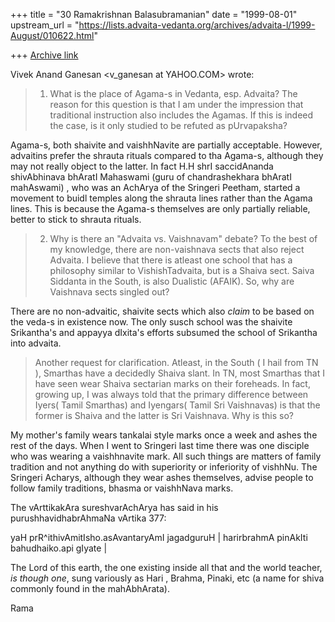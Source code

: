 +++
title = "30 Ramakrishnan Balasubramanian"
date = "1999-08-01"
upstream_url = "https://lists.advaita-vedanta.org/archives/advaita-l/1999-August/010622.html"

+++
[Archive link](https://lists.advaita-vedanta.org/archives/advaita-l/1999-August/010622.html)

Vivek Anand Ganesan <v_ganesan at YAHOO.COM> wrote:

> 1. What is the place of Agama-s in Vedanta, esp. Advaita?
>   The reason for this question is that I am under the impression
that traditional
> instruction also includes the Agamas. If this is indeed the case, is
it only studied
> to be refuted as pUrvapaksha?

Agama-s, both shaivite and vaishhNavite are partially acceptable.
However, advaitins prefer the shrauta rituals compared to tha Agama-s,
although they may not really object to the latter. In fact H.H shrI
saccidAnanda shivAbhinava bhAratI Mahaswami (guru of chandrashekhara
bhAratI mahAswami) , who was an AchArya of the Sringeri Peetham,
started a movement to buidl temples along the shrauta lines rather
than the Agama lines. This is because the Agama-s themselves are only
partially reliable, better to stick to shrauta rituals.

> 2. Why is there an "Advaita vs. Vaishnavam" debate?
>   To the best of my knowledge, there are non-vaishnava sects that
also reject Advaita.
> I believe that there is atleast one school that has a philosophy
similar to VishishTadvaita,
> but is a Shaiva sect. Saiva Siddanta in the South, is also Dualistic
(AFAIK).
> So, why are Vaishnava sects singled out?

There are no non-advaitic, shaivite sects which also *claim* to be
based on the veda-s in existence now. The only susch school was the
shaivite Srikantha's and appayya dIxita's efforts subsumed the school
of Srikantha into advaita.

>   Another request for clarification. Atleast, in the South ( I hail
from TN ), Smarthas
> have a decidedly Shaiva slant. In TN, most Smarthas that I have seen
wear Shaiva sectarian
> marks on their foreheads. In fact, growing up, I was always told
that the primary difference
> between Iyers( Tamil Smarthas) and Iyengars( Tamil Sri Vaishnavas)
is that the former
> is Shaiva and the latter is Sri Vaishnava. Why is this so?

My mother's family wears tankalai style marks once a week and ashes
the rest of the days. When I went to Sringeri last time there was one
disciple who was wearing a vaishhnavite mark. All such things are
matters of family tradition and not anything do  with superiority or
inferiority of vishhNu. The Sringeri Acharys, although they wear ashes
themselves, advise people to follow family traditions, bhasma or
vaishhNava marks.

The vArttikakAra sureshvarAchArya has said in his
purushhavidhabrAhmaNa vArtika 377:

yaH prR^ithivAmitIsho.asAvantaryAmI jagadguruH |
harirbrahmA pinAkIti bahudhaiko.api gIyate |

The Lord of this earth, the one existing inside all that and the world
teacher, *is though one*,  sung variously as Hari , Brahma, Pinaki,
etc (a name for shiva commonly found in the mahAbhArata).

Rama

